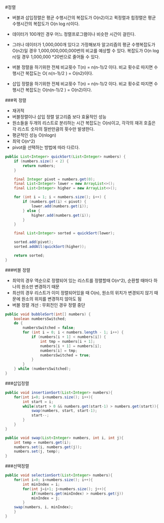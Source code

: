 #정렬
- 버블과 삽입정렬은 평균 수행시간의 복잡도가 O(n2)이고 퀵정렬과 힙정렬은 평균 수행시간의 복잡도가 O(n log n)이다.
- 데이터가 100개인 경우 어느 정렬프로그램이나 비슷한 시간이 걸린다. 
- 그러나 데이터가 1,000,000개 있다고 가정해보자 알고리즘의 평균 수행복잡도가 O(n2)일 경우 1,000,000,000,000번의 비교를 예상할 수 있다. 복잡도가 O(n log n)일 경우 1,000,000 *20번으로 줄어들 수 있다. 

- 버블 정렬을 하기위한 전체 비교횟수 T(n) = n(n-1)/2 이다. 비교 횟수로 따지면 수행시간 복잡도는 O( n(n-1)/2 ) = O(n2)이다.
- 삽입 정렬을 하기위한 전체 비교횟수 T(n) = n(n-1)/2 이다. 비교 횟수로 따지면 수행시간 복잡도는 O(n(n-1)/2 ) = O(n2)이다.

###퀵 정렬
- 재귀적
- 버블정렬이나 삽입 정렬 알고리즘 보다 효율적인 성능
- 원소들을 두개의 리스트로 분리하는 시간 복잡도는 O(n)이고, 각각의 재귀 호출은 각 리스트 숫자의 절반만큼의 횟수만 발생한다.
- 평균적인 성능 O(nlogn)
- 최악 O(n^2)
- pivot을 선택하는 방법에 따라 다르다.
```java
public List<Integer> quickSort(List<Integer> numbers) {
    if (numbers.size() < 2) {
        return numbers;
    }

    final Integer pivot = numbers.get(0);
    final List<Integer> lower = new ArrayList<>();
    final List<Integer> higher = new ArrayList<>();

    for (int i = 1; i < numbers.size(); i++) {
        if (numbers.get(i) < pivot) {
            lower.add(numbers.get(i));
        } else {
            higher.add(numbers.get(i));
        }
    }

    final List<Integer> sorted = quickSort(lower);

    sorted.add(pivot);
    sorted.addAll(quickSort(higher));

    return sorted;
}
```

###버블 정렬
- 최악의 경우 역순으로 정렬되어 있는 리스트를 정렬할때 O(n^2), 순환할 때마다 하나의 원소만 변경하기 때문
- 최선의 경우 리스트가 이미 정렬되어있을 때 O(n), 원소의 위치가 변경되지 않기 때문에 원소의 위치를 변경하지 않아도 됨
- 버블 정렬 개선 : 무회전인 경우 정렬 중단
```java
public void bubbleSort(int[] numbers) {
    boolean numbersSwitched;
    do {
        numbersSwitched = false;
        for (int i = 0; i < numbers.length - 1; i++) {
            if (numbers[i + 1] < numbers[i]) {
                int tmp = numbers[i + 1];
                numbers[i + 1] = numbers[i];
                numbers[i] = tmp;
                numbersSwitched = true;
            }
        }
    } while (numbersSwitched);
}
```

###삽입정렬
````java
public void insertionSort(List<Integer> numbers){
	for(int i=0; i<numbers.size(); i++){
		int start = i;
		while(start > 0 && numbers.get(start-1) > numbers.get(start)){
			swap(numbers, start, start-1);
			start--;
		}
	}
}

public void swap(List<Integer> numbers, int i, int j){
	int temp = numbers.get(i);
	numbers.set(i, numbers.get(j));
	numbers.set(j, temp);
}
````

###선택정렬
````java
public void selectionSort(List<Integer> numbers){
	for(int i=0; i<numbers.size(); i++){
		int minIndex = i;
		for(int j=i+1; j<numbers.size(); j++){
			if(numbers.get(minIndex) > numbers.get(j))
			minIndex = j;
		}
	swap(numbers, i, minIndex);
	}
}
````
